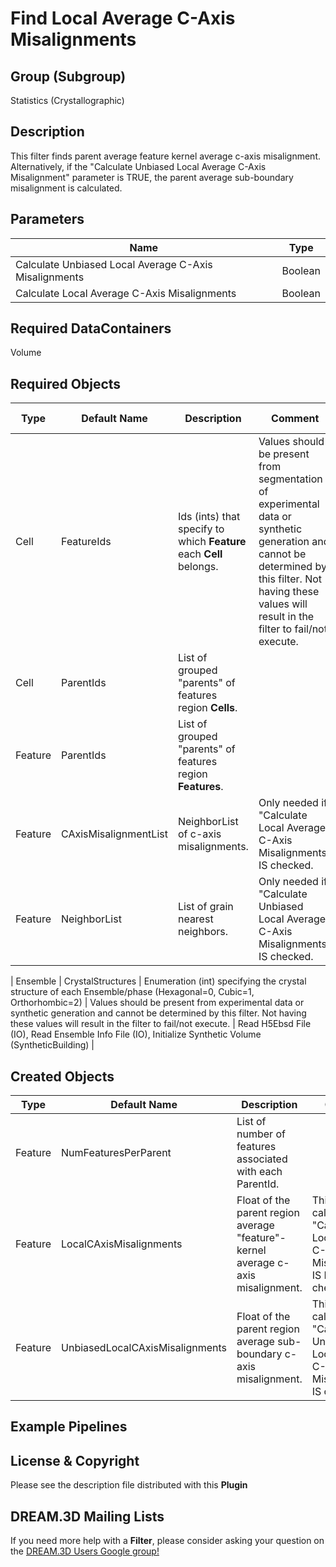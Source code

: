 Find Local Average C-Axis Misalignments 
======

## Group (Subgroup) ##

Statistics (Crystallographic)

## Description ##

This filter finds parent average feature kernel average c-axis misalignment.  Alternatively, if the "Calculate Unbiased Local Average C-Axis Misalignment" parameter is TRUE, the parent average sub-boundary misalignment is calculated.


## Parameters ##

| Name | Type |
|------|------|
| Calculate Unbiased Local Average C-Axis Misalignments | Boolean |
| Calculate Local Average C-Axis Misalignments | Boolean |


## Required DataContainers ##

Volume

## Required Objects ##

| Type | Default Name | Description | Comment | Filters Known to Create Data |
|------|--------------|-------------|---------|-----|
| Cell | FeatureIds | Ids (ints) that specify to which **Feature** each **Cell** belongs. | Values should be present from segmentation of experimental data or synthetic generation and cannot be determined by this filter. Not having these values will result in the filter to fail/not execute. | Segment Features (Misorientation, C-Axis Misorientation, Scalar) (Reconstruction), Read Dx File (IO), Read Ph File (IO), Pack Primary Phases (SyntheticBuilding), Insert Precipitate Phases (SyntheticBuilding), Establish Matrix Phase (SyntheticBuilding) |
| Cell | ParentIds | List of grouped "parents" of features region **Cells**.  |  |
| Feature | ParentIds | List of grouped "parents" of features region **Features**. |  |
| Feature | CAxisMisalignmentList | NeighborList of c-axis misalignments. | Only needed if "Calculate Local Average C-Axis Misalignments" IS checked. | Find Field Neighbor C-Axis Misalignments (Statistics) |  
| Feature | NeighborList | List of grain nearest neighbors. | Only needed if "Calculate Unbiased Local Average C-Axis Misalignments" IS checked. | Find Neighbors (Statistics) |

| Ensemble | CrystalStructures | Enumeration (int) specifying the crystal structure of each Ensemble/phase (Hexagonal=0, Cubic=1, Orthorhombic=2) | Values should be present from experimental data or synthetic generation and cannot be determined by this filter. Not having these values will result in the filter to fail/not execute. | Read H5Ebsd File (IO), Read Ensemble Info File (IO), Initialize Synthetic Volume (SyntheticBuilding) |

## Created Objects ##

| Type | Default Name | Description | Comment |
|------|--------------|-------------|---------|
| Feature | NumFeaturesPerParent | List of number of features associated with each ParentId. |  |
| Feature | LocalCAxisMisalignments| Float of the parent region average "feature"-kernel average c-axis misalignment. | This is only calculated if  "Calculate Local Average C-Axis Misalignments" IS NOT checked|  
| Feature | UnbiasedLocalCAxisMisalignments| Float of the parent region average sub-boundary c-axis misalignment. | This is only calculated if  "Calculate Unbiased Local Average C-Axis Misalignments" IS checked|  



## Example Pipelines ##



## License & Copyright ##

Please see the description file distributed with this **Plugin**

## DREAM.3D Mailing Lists ##

If you need more help with a **Filter**, please consider asking your question on the [DREAM.3D Users Google group!](https://groups.google.com/forum/?hl=en#!forum/dream3d-users)


